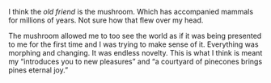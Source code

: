 



I think the *old friend* is the mushroom. Which has accompanied mammals for millions of years. Not sure how that flew over my head. 

The mushroom allowed me to too see the world as if it was being presented to me for the first time and I was trying to make sense of it. Everything was morphing and changing. It was endless novelty. This is what I think is meant my “introduces you to new pleasures” and “a courtyard of pinecones brings pines eternal joy.”

